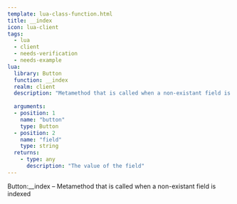 ```yaml
---
template: lua-class-function.html
title: __index
icon: lua-client
tags:
  - lua
  - client
  - needs-verification
  - needs-example
lua:
  library: Button
  function: __index
  realm: client
  description: "Metamethod that is called when a non-existant field is indexed"
  
  arguments:
  - position: 1
    name: "button"
    type: Button
  - position: 2
    name: "field"
    type: string
  returns:
    - type: any
      description: "The value of the field"
---
```


<div class="lua__search__keywords">
Button:__index &#x2013; Metamethod that is called when a non-existant field is indexed
</div>
